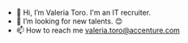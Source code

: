 - 👋 Hi, I’m Valeria Toro. I'm an IT recruiter.
- 👀 I’m looking for new talents. 😊
- 📫 How to reach me valeria.toro@accenture.com

<!---
valetoig/valetoig is a ✨ special ✨ repository because its `README.md` (this file) appears on your GitHub profile.
You can click the Preview link to take a look at your changes.
--->

